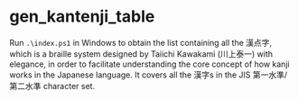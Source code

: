 # gen_kantenji_table

Run `.\index.ps1` in Windows to obtain the list containing all the 漢点字, which is a braille system designed by Taiichi Kawakami (川上泰一) with elegance, in order to facilitate understanding the core concept of how kanji works in the Japanese language. It covers all the 漢字s in the JIS 第一水準/第二水準 character set.
